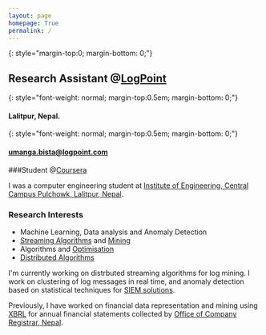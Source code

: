```yaml
---
layout: page
homepage: True
permalink: /
---
```

 
{: style="margin-top:0; margin-bottom: 0;"}
## Research Assistant @[LogPoint](http://www.logpoint.com/en/)

{: style="font-weight: normal; margin-top:0.5em; margin-bottom: 0;"}
#### Lalitpur, Nepal.

{: style="font-weight: normal; margin-top:0.5em; margin-bottom: 0;"}
#### umanga.bista@logpoint.com

###Student @[Coursera](www.coursera.org)

I was a computer engineering student at [Institute of Engineering, Central Campus Pulchowk, Lalitpur, Nepal][1].

### Research Interests

   * Machine Learning, Data analysis and Anomaly Detection
   * [Streaming Algorithms][2] and [Mining][3]
   * Algorithms and [Optimisation][4]
   * [Distributed Algorithms][5]

I'm currently working on distrbuted streaming algorithms for log mining. I work on clustering of log messages in real time, and anomaly detection based on statistical techniques for [SIEM solutions][3].

Previously, I have worked on financial data representation and mining using [XBRL][6] for annual financial statements collected by [Office of Company Registrar, Nepal][7].

[1]: http://ioe.edu.np
[2]: http://en.wikipedia.org/wiki/Streaming_algorithm
[3]: http://en.wikipedia.org/wiki/Data_stream_mining
[4]: http://en.wikipedia.org/wiki/Discrete_optimization‎
[5]: en.wikipedia.org/wiki/Distributed_algorithm‎
[6]: http://en.wikipedia.org/wiki/XBRL
[7]: http://www.ocr.gov.np
